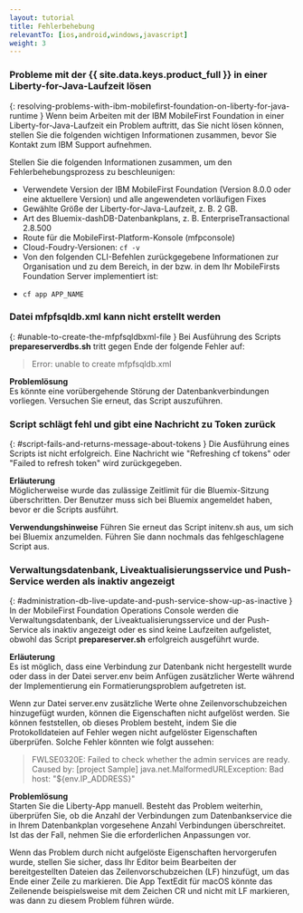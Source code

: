 ```yaml
---
layout: tutorial
title: Fehlerbehebung
relevantTo: [ios,android,windows,javascript]
weight: 3
---
```

<!-- NLS_CHARSET=UTF-8 -->
### Probleme mit der {{ site.data.keys.product_full }} in einer Liberty-for-Java-Laufzeit lösen	
{: resolving-problems-with-ibm-mobilefirst-foundation-on-liberty-for-java-runtime }
Wenn beim Arbeiten mit der IBM MobileFirst Foundation in einer Liberty-for-Java-Laufzeit
ein Problem auftritt, das Sie nicht lösen können,
stellen Sie die folgenden wichtigen Informationen zusammen, bevor Sie Kontakt zum
IBM Support aufnehmen.

Stellen Sie die folgenden Informationen zusammen, um den Fehlerbehebungsprozess zu beschleunigen: 

* Verwendete Version der IBM
MobileFirst Foundation (Version 8.0.0 oder eine aktuellere
Version) und alle angewendeten vorläufigen Fixes 
* Gewählte Größe der Liberty-for-Java-Laufzeit, z. B. 2 GB.
* Art des Bluemix-dashDB-Datenbankplans, z. B. EnterpriseTransactional 2.8.500
* Route für die MobileFirst-Platform-Konsole (mfpconsole)
* Cloud-Foudry-Versionen: `cf -v` 
* Von den folgenden CLI-Befehlen zurückgegebene Informationen zur Organisation und zu dem Bereich, in der bzw. in dem Ihr MobileFirsts Foundation Server implementiert ist: 
 - `cf app APP_NAME`

### Datei mfpfsqldb.xml kann nicht erstellt werden
{: #unable-to-create-the-mfpfsqldbxml-file }
Bei Ausführung des Scripts **prepareserverdbs.sh** tritt gegen Ende der folgende Fehler auf: 

> Error: unable to create mfpfsqldb.xml

**Problemlösung**  
Es könnte eine vorübergehende Störung der Datenbankverbindungen vorliegen. Versuchen Sie erneut, das Script auszuführen. 

### Script schlägt fehl und gibt eine Nachricht zu Token zurück	
{: #script-fails-and-returns-message-about-tokens }
Die Ausführung eines Scripts ist nicht erfolgreich. Eine Nachricht wie "Refreshing cf tokens" oder "Failed to refresh token" wird zurückgegeben.

**Erläuterung**  
Möglicherweise wurde das zulässige Zeitlimit für die Bluemix-Sitzung überschritten. Der Benutzer muss sich bei Bluemix angemeldet haben, bevor er die Scripts ausführt. 

**Verwendungshinweise**
Führen Sie erneut das Script initenv.sh aus, um sich bei Bluemix anzumelden. Führen Sie dann nochmals das fehlgeschlagene Script aus. 

### Verwaltungsdatenbank, Liveaktualisierungsservice und Push-Service werden als inaktiv angezeigt	
{: #administration-db-live-update-and-push-service-show-up-as-inactive }
In der MobileFirst Foundation Operations Console werden die Verwaltungsdatenbank, der Liveaktualisierungsservice und
der Push-Service als inaktiv angezeigt oder es sind keine Laufzeiten aufgelistet, obwohl das Script **prepareserver.sh** erfolgreich ausgeführt wurde. 

**Erläuterung**  
Es ist möglich, dass eine Verbindung zur Datenbank nicht hergestellt wurde oder dass in der Datei server.env beim Anfügen zusätzlicher Werte während der Implementierung
ein Formatierungsproblem aufgetreten ist. 

Wenn zur Datei server.env zusätzliche Werte ohne Zeilenvorschubzeichen hinzugefügt wurden, können die Eigenschaften nicht aufgelöst werden. Sie können feststellen, ob dieses Problem besteht,
indem Sie die Protokolldateien auf Fehler wegen nicht aufgelöster Eigenschaften überprüfen.
Solche Fehler könnten wie folgt aussehen: 

> FWLSE0320E: Failed to check whether the admin services are ready. Caused by: [project Sample] java.net.MalformedURLException: Bad host: "${env.IP_ADDRESS}"

**Problemlösung**  
Starten Sie die Liberty-App manuell. Besteht das Problem weiterhin, überprüfen Sie, ob die Anzahl der Verbindungen zum Datenbankservice
die in Ihrem Datenbankplan vorgesehene Anzahl Verbindungen überschreitet. Ist das der Fall, nehmen Sie die erforderlichen Anpassungen vor. 

Wenn das Problem durch nicht aufgelöste Eigenschaften hervorgerufen wurde, stellen Sie sicher, dass Ihr Editor beim Bearbeiten der bereitgestellten Dateien
das Zeilenvorschubzeichen (LF)
hinzufügt, um das Ende einer Zeile zu markieren. Die App TextEdit für macOS könnte das Zeilenende beispielsweise mit dem Zeichen CR und nicht mit LF markieren, was dann zu diesem Problem führen würde. 

